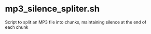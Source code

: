 # mp3_silence_spliter.sh
 Script to split an MP3 file into chunks, maintaining silence at the end of each chunk
